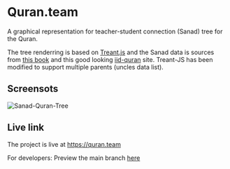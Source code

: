 # Quran.team

A graphical representation for teacher-student connection (Sanad) tree for the Quran.

The tree renderring is based on [Treant.js](https://fperucic.github.io/treant-js) and the Sanad data is sources from [this book](https://shamela.ws/book/30067)
and this good looking [iid-quran](http://www.iid-quran.com) site. Treant-JS has been modified to support multiple parents (uncles data list).

## Screensots
![Sanad-Quran-Tree](https://github.com/tarekeldeeb/sanad-quran/blob/main/pix/sanad-quran-image-preview.png?raw=true)

## Live link
The project is live at https://quran.team

For developers: Preview the main branch [here](https://raw.githack.com/tarekeldeeb/sanad-quran/main/index.html)
